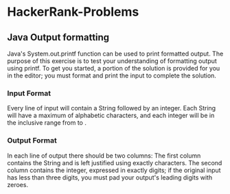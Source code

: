 # HackerRank-Problems

## Java Output formatting
Java's System.out.printf function can be used to print formatted output. The purpose of this exercise is to test your understanding of formatting output using printf.
To get you started, a portion of the solution is provided for you in the editor; you must format and print the input to complete the solution.

### Input Format
Every line of input will contain a String followed by an integer.
Each String will have a maximum of  alphabetic characters, and each integer will be in the inclusive range from  to .

### Output Format
In each line of output there should be two columns:
The first column contains the String and is left justified using exactly  characters.
The second column contains the integer, expressed in exactly  digits; if the original input has less than three digits, you must pad your output's leading digits with zeroes.
